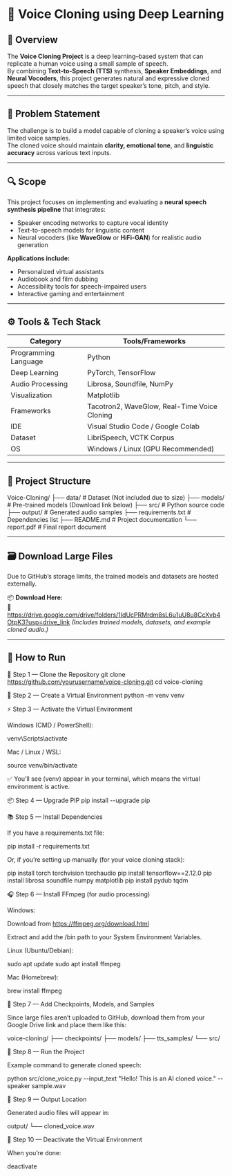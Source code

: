 # 🧠 Voice Cloning using Deep Learning

## 📌 Overview
The **Voice Cloning Project** is a deep learning–based system that can replicate a human voice using a small sample of speech.  
By combining **Text-to-Speech (TTS)** synthesis, **Speaker Embeddings**, and **Neural Vocoders**, this project generates natural and expressive cloned speech that closely matches the target speaker’s tone, pitch, and style.

---

## 🎯 Problem Statement
The challenge is to build a model capable of cloning a speaker’s voice using limited voice samples.  
The cloned voice should maintain **clarity, emotional tone**, and **linguistic accuracy** across various text inputs.

---

## 🔍 Scope
This project focuses on implementing and evaluating a **neural speech synthesis pipeline** that integrates:
- Speaker encoding networks to capture vocal identity  
- Text-to-speech models for linguistic content  
- Neural vocoders (like **WaveGlow** or **HiFi-GAN**) for realistic audio generation  

**Applications include:**
- Personalized virtual assistants  
- Audiobook and film dubbing  
- Accessibility tools for speech-impaired users  
- Interactive gaming and entertainment

---

## ⚙️ Tools & Tech Stack
| Category | Tools/Frameworks |
|-----------|------------------|
| Programming Language | Python |
| Deep Learning | PyTorch, TensorFlow |
| Audio Processing | Librosa, Soundfile, NumPy |
| Visualization | Matplotlib |
| Frameworks | Tacotron2, WaveGlow, Real-Time Voice Cloning |
| IDE | Visual Studio Code / Google Colab |
| Dataset | LibriSpeech, VCTK Corpus |
| OS | Windows / Linux (GPU Recommended) |

---

## 🧩 Project Structure
Voice-Cloning/
├── data/ # Dataset (Not included due to size)
├── models/ # Pre-trained models (Download link below)
├── src/ # Python source code
├── output/ # Generated audio samples
├── requirements.txt # Dependencies list
├── README.md # Project documentation
└── report.pdf # Final report document


---

## 🗃️ Download Large Files
Due to GitHub’s storage limits, the trained models and datasets are hosted externally.

📦 **Download Here:**  
🔗 https://drive.google.com/drive/folders/1IdUcPRMrdm8sL6u1uU8u8CcXvb4OtpK3?usp=drive_link
*(Includes trained models, datasets, and example cloned audio.)*

---

## 🚀 How to Run
🧱 Step 1 — Clone the Repository
git clone https://github.com/yourusername/voice-cloning.git
cd voice-cloning

🐍 Step 2 — Create a Virtual Environment
python -m venv venv

⚡ Step 3 — Activate the Virtual Environment

Windows (CMD / PowerShell):

venv\Scripts\activate


Mac / Linux / WSL:

source venv/bin/activate


✅ You’ll see (venv) appear in your terminal, which means the virtual environment is active.

📦 Step 4 — Upgrade PIP
pip install --upgrade pip

📚 Step 5 — Install Dependencies

If you have a requirements.txt file:

pip install -r requirements.txt


Or, if you’re setting up manually (for your voice cloning stack):

pip install torch torchvision torchaudio
pip install tensorflow==2.12.0
pip install librosa soundfile numpy matplotlib
pip install pydub tqdm

🎧 Step 6 — Install FFmpeg (for audio processing)

Windows:

Download from https://ffmpeg.org/download.html

Extract and add the /bin path to your System Environment Variables.

Linux (Ubuntu/Debian):

sudo apt update
sudo apt install ffmpeg


Mac (Homebrew):

brew install ffmpeg

🧠 Step 7 — Add Checkpoints, Models, and Samples

Since large files aren’t uploaded to GitHub, download them from your Google Drive link and place them like this:

voice-cloning/
├── checkpoints/
├── models/
├── tts_samples/
└── src/

🚀 Step 8 — Run the Project

Example command to generate cloned speech:

python src/clone_voice.py --input_text "Hello! This is an AI cloned voice." --speaker sample.wav

💾 Step 9 — Output Location

Generated audio files will appear in:

output/
└── cloned_voice.wav

🧹 Step 10 — Deactivate the Virtual Environment

When you’re done:

deactivate
